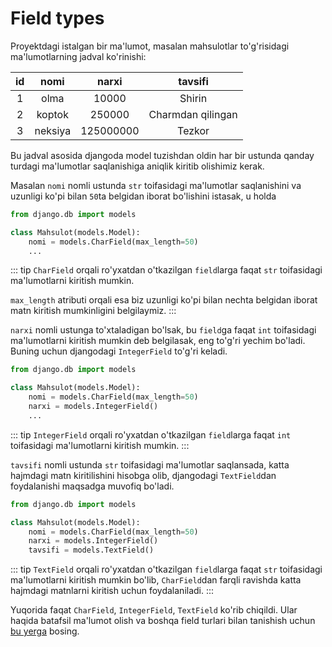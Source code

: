 # Field types

Proyektdagi istalgan bir ma'lumot, masalan mahsulotlar to'g'risidagi ma'lumotlarning jadval ko'rinishi:

| id |  nomi   |   narxi   |      tavsifi      |
|:--:|:-------:|:---------:|:-----------------:|
| 1  |  olma   |   10000   |      Shirin       |
| 2  | koptok  |  250000   | Charmdan qilingan |
| 3  | neksiya | 125000000 |      Tezkor       |

Bu jadval asosida djangoda model tuzishdan oldin har bir ustunda qanday turdagi ma'lumotlar saqlanishiga aniqlik kiritib
olishimiz kerak.

Masalan `nomi` nomli ustunda `str` toifasidagi ma'lumotlar saqlanishini va uzunligi ko'pi bilan `50`ta belgidan iborat
bo'lishini istasak, u holda

```python {4}
from django.db import models

class Mahsulot(models.Model):
    nomi = models.CharField(max_length=50)
    ...
```

::: tip
`CharField` orqali ro'yxatdan o'tkazilgan `field`larga faqat `str` toifasidagi ma'lumotlarni kiritish mumkin.

`max_length` atributi orqali esa biz uzunligi ko'pi bilan nechta belgidan iborat matn kiritish mumkinligini belgilaymiz.
:::

`narxi` nomli ustunga to'xtaladigan bo'lsak, bu `field`ga faqat `int` toifasidagi ma'lumotlarni kiritish mumkin deb
belgilasak, eng to'g'ri yechim bo'ladi. Buning uchun djangodagi `IntegerField` to'g'ri keladi.

```python {5}
from django.db import models

class Mahsulot(models.Model):
    nomi = models.CharField(max_length=50)
    narxi = models.IntegerField()
    ...
```

::: tip
`IntegerField` orqali ro'yxatdan o'tkazilgan `field`larga faqat `int` toifasidagi ma'lumotlarni kiritish mumkin.
:::

`tavsifi` nomli ustunda `str` toifasidagi ma'lumotlar saqlansada, katta hajmdagi matn kiritilishini hisobga olib,
djangodagi `TextField`dan foydalanishi maqsadga muvofiq bo'ladi.

```python {6}
from django.db import models

class Mahsulot(models.Model):
    nomi = models.CharField(max_length=50)
    narxi = models.IntegerField()
    tavsifi = models.TextField()
```

::: tip
`TextField` orqali ro'yxatdan o'tkazilgan `field`larga faqat `str` toifasidagi ma'lumotlarni kiritish mumkin
bo'lib, `CharField`dan farqli ravishda katta hajmdagi matnlarni kiritish uchun foydalaniladi.
:::

Yuqorida faqat `CharField`, `IntegerField`, `TextField` ko'rib chiqildi. Ular haqida batafsil ma'lumot olish va boshqa
field turlari bilan tanishish uchun [bu yerga](../../api-reference/model-fields/index.md) bosing.
